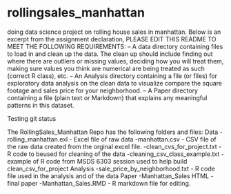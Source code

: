 # rollingsales_manhattan
doing data science project on rolling house sales in manhattan. Below is an excerpt from the assignment declaration, PLEASE EDIT THIS README TO MEET THE FOLLOWING REQUIREMENTS:
–	A data directory containing files to load in and clean up the data. The clean up should include finding out where there are outliers or missing values, deciding how you will treat them, making sure values you think are numerical are being treated as such (correct R class), etc.
–	An Analysis directory containing a file (or files) for exploratory data analysis on the clean data to visualize compare the square footage and sales price for your neighborhood.
–	A Paper directory containing a file (plain text or Markdown) that explains any meaningful patterns in this dataset.

Testing git status

The RollingSales_Manhattan Repo has the following folders and files:
Data
  -rolling_manhattan.exl - Excel file of raw data
  -manhattan.csv - CSV file of the raw data created from the orginal excel file.
  -clean_cvs_for_project.txt - R code to beused for cleaning of the data
  -cleaning_csv_class_example.txt - example of R code from MSDS 6303 session used to help build clean_csv_for_project
 Analysis
  -sale_price_by_neighborhood.txt - R code file used in the analysis and of the data
 Paper
  -Manhattan_Sales HTML - final paper
  -Manhattan_Sales.RMD - R markdown file for editing.
